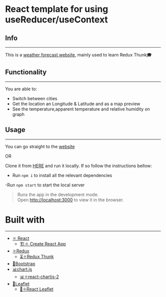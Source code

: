 # React template for using useReducer/useContext

## Info

---

This is a [weather forecast website](https://floating-shelf-48786.herokuapp.com/), mainly used to learn Redux Thunk🎓

## Functionality

---

You are able to:

- Switch between cities
- Get the location an Longitude & Latitude and as a map preview
- See the temperature,apparent temperature and relative humidity on graph

## Usage

---

You can go straight to the [website](https://floating-shelf-48786.herokuapp.com/)

OR

Clone it from [HERE](https://github.com/orrosman/wearher-app-react) and run it locally.
If so follow the instructions bellow:

- Run `npm i` to install all the relevant dependencies

-Run `npm start` to start the local server

> Runs the app in the development mode.\
> Open [http://localhost:3000](http://localhost:3000) to view it in the browser.

# Built with

---

- [⚛ React](https://reactjs.org/)
  - [🏗⚛ Create React App](https://github.com/facebook/create-react-app)
- [⚛Redux](https://redux.js.org/)
  - [⏳⚛Redux Thunk](https://github.com/reduxjs/redux-thunk)
- [👢Bootstrap](https://getbootstrap.com/)
- [📊chart.js](https://www.chartjs.org/)
  - [📊⚛react-chartjs-2](https://react-chartjs-2.netlify.app/)
- [🍃Leaflet](https://leafletjs.com/)
  - [🍃⚛React Leaflet](https://react-leaflet.js.org/)
